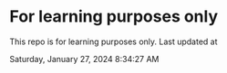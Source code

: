 # For learning purposes only
This repo is for learning purposes only.
Last updated at

Saturday, January 27, 2024 8:34:27 AM

